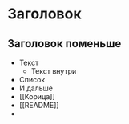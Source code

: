 # Заголовок

## Заголовок поменьше
- Текст
	- Текст внутри
- Список 
- И дальше
- [[Корица]]
- [[README]]
- 